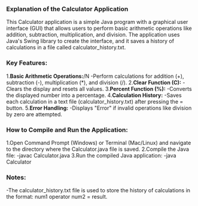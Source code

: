 ### Explanation of the Calculator Application
This Calculator application is a simple Java program with a graphical user interface (GUI) that allows users to perform basic arithmetic operations like addition, subtraction, multiplication, and division. The application uses Java's Swing library to create the interface, and it saves a history of calculations in a file called calculator_history.txt.

### Key Features:
1.**Basic Arithmetic Operations:**/N
  -Perform calculations for addition (+), subtraction (-), multiplication (*), and division (/).
2.**Clear Function (C):**
  -Clears the display and resets all values.
3.**Percent Function (%):**
  -Converts the displayed number into a percentage.
4.**Calculation History:**
  -Saves each calculation in a text file (calculator_history.txt) after pressing the = button.
5.**Error Handling:**
  -Displays "Error" if invalid operations like division by zero are attempted.

### How to Compile and Run the Application:
1.Open Command Prompt (Windows) or Terminal (Mac/Linux) and navigate to the directory where the Calculator.java file is saved.
2.Compile the Java file:
  -javac Calculator.java
3.Run the compiled Java application:
  -java Calculator

### Notes:
  -The calculator_history.txt file is used to store the history of calculations in the format: num1 operator num2 = result.
